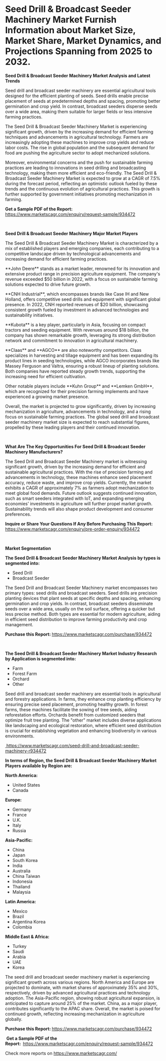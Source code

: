 <p><h1>Seed Drill & Broadcast Seeder Machinery Market Furnish Information about Market Size, Market Share, Market Dynamics, and Projections Spanning from 2025 to 2032.</h1></p><p><strong>Seed Drill & Broadcast Seeder Machinery Market Analysis and Latest Trends</strong></p>
<p><p>Seed drill and broadcast seeder machinery are essential agricultural tools designed for the efficient planting of seeds. Seed drills enable precise placement of seeds at predetermined depths and spacing, promoting better germination and crop yield. In contrast, broadcast seeders disperse seeds over a wide area, making them suitable for larger fields or less intensive farming practices. </p><p>The Seed Drill & Broadcast Seeder Machinery Market is experiencing significant growth, driven by the increasing demand for efficient farming techniques and advancements in agricultural technology. Farmers are increasingly adopting these machines to improve crop yields and reduce labor costs. The rise in global population and the subsequent demand for food are pushing the agriculture sector to adopt mechanized solutions.</p><p>Moreover, environmental concerns and the push for sustainable farming practices are leading to innovations in seed drilling and broadcasting technology, making them more efficient and eco-friendly. The Seed Drill & Broadcast Seeder Machinery Market is expected to grow at a CAGR of 7.5% during the forecast period, reflecting an optimistic outlook fueled by these trends and the continuous evolution of agricultural practices. This growth is further supported by government initiatives promoting mechanization in farming.</p></p>
<p><strong>Get a Sample PDF of the Report:&nbsp;</strong> <a href="https://www.marketscagr.com/enquiry/request-sample/934472?utm_campaign=2634&utm_medium=2&utm_source=Github&utm_content=ia&utm_term=07032025&utm_id=seed-drill-broadcast-seeder-machinery">https://www.marketscagr.com/enquiry/request-sample/934472</a></p>
<p>&nbsp;</p>
<p><strong>Seed Drill & Broadcast Seeder Machinery Major Market Players</strong></p>
<p><p>The Seed Drill & Broadcast Seeder Machinery Market is characterized by a mix of established players and emerging companies, each contributing to a competitive landscape driven by technological advancements and increasing demand for efficient farming practices.</p><p>**John Deere** stands as a market leader, renowned for its innovation and extensive product range in precision agriculture equipment. The company's revenue exceeded $50 billion in 2022, with a focus on sustainable farming solutions expected to drive future growth.</p><p>**CNH Industrial**, which encompasses brands like Case IH and New Holland, offers competitive seed drills and equipment with significant global presence. In 2022, CNH reported revenues of $20 billion, showcasing consistent growth fueled by investment in advanced technologies and sustainability initiatives.</p><p>**Kubota** is a key player, particularly in Asia, focusing on compact tractors and seeding equipment. With revenues around $18 billion, the company has shown remarkable growth, leveraging its strong distribution network and commitment to innovation in agricultural machinery.</p><p>**Claas** and **AGCO** are also noteworthy competitors. Claas specializes in harvesting and tillage equipment and has been expanding its product lines in seeding technologies, while AGCO incorporates brands like Massey Ferguson and Valtra, ensuring a robust lineup of planting solutions. Both companies have reported steady growth trends, supporting the increasing need for efficient cultivation.</p><p>Other notable players include **Kuhn Group** and **Lemken GmbH**, which are recognized for their precision farming implements and have experienced a growing market presence. </p><p>Overall, the market is projected to grow significantly, driven by increasing mechanization in agriculture, advancements in technology, and a rising focus on sustainable farming practices. The global seed drill and broadcast seeder machinery market size is expected to reach substantial figures, propelled by these leading players and their continued innovation.</p></p>
<p>&nbsp;</p>
<p><strong>What Are The Key Opportunities For Seed Drill & Broadcast Seeder Machinery Manufacturers?</strong></p>
<p><p>The Seed Drill and Broadcast Seeder Machinery market is witnessing significant growth, driven by the increasing demand for efficient and sustainable agricultural practices. With the rise of precision farming and advancements in technology, these machines enhance seed placement accuracy, reduce waste, and improve crop yields. Currently, the market exhibits a CAGR of approximately 7% as farmers adopt mechanization to meet global food demands. Future outlook suggests continued innovation, such as smart seeders integrated with IoT, and expanding emerging economies’ investments in agriculture will further propel market growth. Sustainability trends will also shape product development and consumer preferences.</p></p>
<p><strong>Inquire or Share Your Questions If Any Before Purchasing This Report:</strong> <a href="https://www.marketscagr.com/enquiry/pre-order-enquiry/934472?utm_campaign=2634&utm_medium=2&utm_source=Github&utm_content=ia&utm_term=07032025&utm_id=seed-drill-broadcast-seeder-machinery">https://www.marketscagr.com/enquiry/pre-order-enquiry/934472</a></p>
<p>&nbsp;</p>
<p><strong>Market Segmentation</strong></p>
<p><strong>The Seed Drill & Broadcast Seeder Machinery Market Analysis by types is segmented into:</strong></p>
<p><ul><li>Seed Drill</li><li>Broadcast Seeder</li></ul></p>
<p><p>The Seed Drill and Broadcast Seeder Machinery market encompasses two primary types: seed drills and broadcast seeders. Seed drills are precision planting devices that plant seeds at specific depths and spacing, enhancing germination and crop yields. In contrast, broadcast seeders disseminate seeds over a wide area, usually on the soil surface, offering a quicker but less precise method. Both types are essential for modern agriculture, aiding in efficient seed distribution to improve farming productivity and crop management.</p></p>
<p><strong>Purchase this Report:&nbsp;</strong><a href="https://www.marketscagr.com/purchase/934472?utm_campaign=2634&utm_medium=2&utm_source=Github&utm_content=ia&utm_term=07032025&utm_id=seed-drill-broadcast-seeder-machinery">https://www.marketscagr.com/purchase/934472</a></p>
<p>&nbsp;</p>
<p><strong>The Seed Drill & Broadcast Seeder Machinery Market Industry Research by Application is segmented into:</strong></p>
<p><ul><li>Farm</li><li>Forest Farm</li><li>Orchard</li><li>Other</li></ul></p>
<p><p>Seed drill and broadcast seeder machinery are essential tools in agricultural and forestry applications. In farms, they enhance crop planting efficiency by ensuring precise seed placement, promoting healthy growth. In forest farms, these machines facilitate the sowing of tree seeds, aiding reforestation efforts. Orchards benefit from customized seeders that optimize fruit tree planting. The "other" market includes diverse applications like landscaping and ecological restoration, where efficient seed distribution is crucial for establishing vegetation and enhancing biodiversity in various environments.</p></p>
<p><a href="https://www.marketscagr.com/seed-drill-and-broadcast-seeder-machinery-r934472?utm_campaign=2634&utm_medium=2&utm_source=Github&utm_content=ia&utm_term=07032025&utm_id=seed-drill-broadcast-seeder-machinery">&nbsp;https://www.marketscagr.com/seed-drill-and-broadcast-seeder-machinery-r934472</a></p>
<p><strong>In terms of Region, the Seed Drill & Broadcast Seeder Machinery Market Players available by Region are:</strong></p>
<p>
    <p> <strong> North America: </strong>
        <ul>
            <li>United States</li>
            <li>Canada</li>
        </ul>
        </p> 
    <p> <strong> Europe: </strong>
        <ul>
            <li>Germany</li>
            <li>France</li>
            <li>U.K.</li>
            <li>Italy</li>
            <li>Russia</li>
        </ul>
        </p> 
    <p> <strong> Asia-Pacific: </strong>
        <ul>
            <li>China</li>
            <li>Japan</li>
            <li>South Korea</li>
            <li>India</li>
            <li>Australia</li>
            <li>China Taiwan</li>
            <li>Indonesia</li>
            <li>Thailand</li>
            <li>Malaysia</li>
        </ul>
        </p> 
    <p> <strong> Latin America: </strong>
        <ul>
            <li>Mexico</li>
            <li>Brazil</li>
            <li>Argentina Korea</li>
            <li>Colombia</li>
        </ul>
        </p> 
    <p> <strong> Middle East & Africa: </strong>
        <ul>
            <li>Turkey</li>
            <li>Saudi</li>
            <li>Arabia</li>
            <li>UAE</li>
            <li>Korea</li>
        </ul>
    </p>
    </p>
<p><p>The seed drill and broadcast seeder machinery market is experiencing significant growth across various regions. North America and Europe are projected to dominate, with market shares of approximately 35% and 30%, respectively, driven by advanced agricultural practices and technology adoption. The Asia-Pacific region, showing robust agricultural expansion, is anticipated to capture around 25% of the market. China, as a major player, contributes significantly to the APAC share. Overall, the market is poised for continued growth, reflecting increasing mechanization in agriculture globally.</p></p>
<p><strong>Purchase this Report: </strong><a href="https://www.marketscagr.com/purchase/934472?utm_campaign=2634&utm_medium=2&utm_source=Github&utm_content=ia&utm_term=07032025&utm_id=seed-drill-broadcast-seeder-machinery">https://www.marketscagr.com/purchase/934472</a></p>
<p>&nbsp;<strong>Get a Sample PDF of the Report:&nbsp;&nbsp;</strong><a href="https://www.marketscagr.com/enquiry/request-sample/934472?utm_campaign=2634&utm_medium=2&utm_source=Github&utm_content=ia&utm_term=07032025&utm_id=seed-drill-broadcast-seeder-machinery">https://www.marketscagr.com/enquiry/request-sample/934472</a></p>
<p><strong></strong></p>
<p>Check more reports on <a href="https://www.marketscagr.com/?utm_campaign=2634&utm_medium=2&utm_source=Github&utm_content=ia&utm_term=07032025&utm_id=seed-drill-broadcast-seeder-machinery">https://www.marketscagr.com/</a></p>